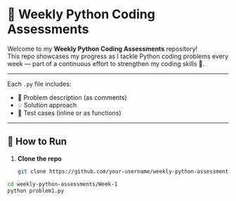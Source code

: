 # 🐍 Weekly Python Coding Assessments

Welcome to my **Weekly Python Coding Assessments** repository!  
This repo showcases my progress as I tackle Python coding problems every week — part of a continuous effort to strengthen my coding skills 💪.

---
Each `.py` file includes:
- 📝 Problem description (as comments)
- 💡 Solution approach
- 🧪 Test cases (inline or as functions)

---

## 🚀 How to Run

1. **Clone the repo**
   ```bash
   git clone https://github.com/your-username/weekly-python-assessments.git
   
```bash
cd weekly-python-assessments/Week-1
python problem1.py

